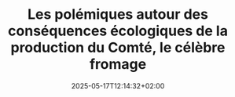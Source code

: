 ---
layout: post
title: "Les polémiques autour des conséquences écologiques de la production du Comté, le célèbre fromage"
link: https://www.radiofrance.fr/franceinter/podcasts/la-lutte-enchantee/la-lutte-enchantee-du-jeudi-24-avril-2025-1759620?mc_cid=e4ab2c5174&mc_eid=6f279434c1
author: ""
published_date: "24/04/2025"
description: ""
language: "fr"
categories: "Liens"
tags: "fromage écologie"
og-tags: "fromage écologie"
date: "2025-05-17T12:14:32+02:00"
permalink: /:categories/:year/:month/:day/:title/
---